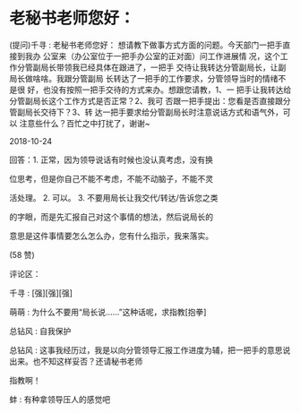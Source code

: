 # 老秘书老师您好：

(提问)千寻 : 老秘书老师您好： 想请教下做事方式方面的问题。今天部门一把手直接到我办 公室来（办公室位于一把手办公室的正对面）问工作进展情 况，这个工作分管副局长带领我已经具体在跟进了，一把手 交待让我转达分管副局长，让副局长做啥啥。我跟分管副局 长转达了一把手的工作要求，分管领导当时的情绪不是很 好，也没有按照一把手交待的方式来办。想跟您请教，1、一 把手让我转达给分管副局长这个工作方式是否正常？2、我可 否跟一把手提出：您看是否直接跟分管副局长交待下？3、转 达一把手要求给分管副局长时注意说话方式和语气外，可以 注意些什么？百忙之中打扰了，谢谢~

2018-10-24

回答：1\. 正常，因为领导说话有时候也没认真考虑，没有换

位思考，但是你自己不能不考虑，不能不动脑子，不能不灵

活处理。 2\. 可以。 3\. 不要用局长让我交代/转达/告诉您之类

的字眼，而是先汇报自己对这个事情的想法，然后说局长的

意思是这件事情要怎么怎么办，您有什么指示，我来落实。

(58 赞)

评论区：

千寻 : [强][强][强]

萌萌 : 为什么不要用“局长说……”这种话呢，求指教[抱拳]

总钻风 : 自我保护

总钻风 : 这事我经历过，我是以向分管领导汇报工作进度为辅，把一把手的意思说出来。也不知这样妥否？还请秘书老师

指教啊！

蚌 : 有种拿领导压人的感觉吧